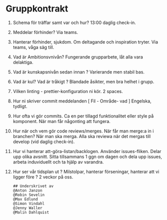# Gruppkontrakt

1.  Schema för träffar samt var och hur?
    13:00 daglig check-in.

2.  Meddelar förhinder?
    Via teams.

3.  Hanterar förhinder, sjukdom. Om deltagande och inspiration tryter.
    Via teams, våga säg till.

4.  Vad är Ambitionsvnivån?
    Fungerande grupparbete, låt alla vara delaktiga.

5.  Vad är kunskapsnivån sedan innan ?
    Varierande men stabil bas.

6.  Vad är kul? Vad är tråkigt ?
    Blandade åsikter, men bra helhet i grupp.

7.  Vilken linting - prettier-konfiguration ni kör.
    2 spaces.

8.  Hur ni skriver commit meddelanden [ Fil - Område- vad ]
    Engelska, tydligt.

9.  Hur ofta vi gör commits.
    Ca en per tillagd funktionalitet eller style på komponent. När man får någonting att fungera.

10. Hur när och vem gör code reviews/merges. När får man merge:a in i branchen?
    När man ska merga. Alla ska reviewa när det mergas till develop (vid daglig check-in).

11. Hur vi hanterar att-göra-listan/backlogen.
    Använder issues-fliken. Delar upp olika avsnitt. Sitta tillsammans 1 ggn om dagen och dela upp issues, arbeta induviduellt och ta hjälp av varandra.

12. Hur ser vår tidsplan ut ? Milstolpar, hanterar förseningar, hanterar att vi ligger före ?
    2 veckor på oss.

        ## Underskrivet av
        @Anton Janzon
        @Robin Sevelin
        @Max Edlund
        @Simon Vindahl
        @Jenny Waller
        @Malin Dahlquist
